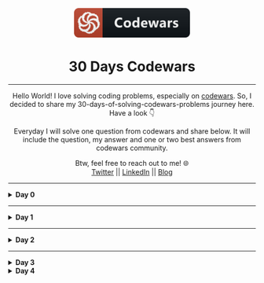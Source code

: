 <div align="center">
  <img height="60" src="./assets/codewars_button_icon.png">
  <h1>30 Days Codewars</h1>

---

<span>Hello World! I love solving coding problems, especially on <a href="https://www.codewars.com/">codewars</a>. So, I decided to share my 30-days-of-solving-codewars-problems journey here. Have a look 👇</span>

<span>Everyday I will solve one question from codewars and share below. It will include the question, my answer and one or two best answers from codewars community.</span>

Btw, feel free to reach out to me! 🌐 <br />
<a href="https://twitter.com/Bobokhon7">Twitter</a> || <a href="https://www.linkedin.com/in/bobokhon/">LinkedIn</a> || <a href="https://dev.to/bobokhon7">Blog</a>

</div>

---

<details><summary><b>Day 0</b></summary>

#### Q: Super Duper Easy

> 8 kyu

###### Description:

> Make a function that returns the value multiplied by 50 and increased by 6.If the value entered is a string it should return "Error"

```javascript
function problem(x) {
  //code here
}
```

<details><summary><b>My Answer</b></summary>

```javascript
function problem(x) {
  if (typeof x === "number") {
    return x * 50 + 6;
  } else {
    return "Error";
  }
}
```

</details>

<details><summary><b>Best Answer</b></summary>

```javascript
function problem(x) {
  return typeof x === "number" ? x * 50 + 6 : "Error";
}
```

</details>

---

#### Q: Friend or Foe?

> 7 kyu

###### Description:

> Make a program that filters a list of strings and returns a list with only your friends name in it.
> If a name has exactly 4 letters in it, you can be sure that it has to be a friend of yours! Otherwise, you can be sure he's not...

Ex: Input = ["Ryan", "Kieran", "Jason", "Yous"], Output = ["Ryan", "Yous"]

i.e.

```javascript
friend[("Ryan", "Kieran", "Mark")]`shouldBe`[("Ryan", "Mark")];
```

```javascript
function friend(friends) {
  //code here
}
```

<details><summary><b>My Answer</b></summary>

```javascript
function friend(friends) {
  let myFriends = [];
  for (i = 0; i < friends.length; i++) {
    friends[i].trim().length === 4 ? myFriends.push(friends[i]) : "it works😅";
  }
  return myFriends;
}
```

</details>

<details><summary><b>Best Answer</b></summary>

```javascript
function friend(friends) {
  return friends.filter((n) => n.length === 4);
}
```

#### Q: A Needle in the Haystack

> 8 kyu

###### Description:

> Can you find the needle in the haystack?

> Write a function findNeedle() that takes an array full of junk but containing one "needle"

> After your function finds the needle it should return a message (as a string) that says:

> "found the needle at position " plus the index it found the needle, so:

> Example(Input --> Output)

```javascript
["hay", "junk", "hay", "hay", "moreJunk", "needle", "randomJunk"] --> "found the needle at position 5"

```

```javascript
function findNeedle(haystack) {
  //code is here
}
```

<details><summary><b>My Answer</b></summary>

```javascript
function findNeedle(haystack) {
  let position = haystack.indexOf("needle");

  return position != -1
    ? `found the needle at position ${position}`
    : `Your function didn't return anything'`;
}
```

</details>

<details><summary><b>Best Answer</b></summary>

```javascript
// Using template literals, simply return the string, with the injected 'indexOf'

function findNeedle(haystack) {
  return `found the needle at position ${haystack.indexOf("needle")}`;
}
```

</details>

</details>

---

#### Q: Correct the mistakes of the character recognition software

> 8 kyu

###### Description:

> Character recognition software is widely used to digitise printed texts. Thus the texts can be edited, searched and stored on a computer.

When documents (especially pretty old ones written with a typewriter), are digitised character recognition softwares often make mistakes.

Your task is correct the errors in the digitised text. You only have to handle the following mistakes:

S is misinterpreted as 5
O is misinterpreted as 0
I is misinterpreted as 1
The test cases contain numbers only by mistake.

```javascript
function correct(string) {
  //code is here
}
```

<details><summary><b>My Answer</b></summary>

```javascript
function correct(string) {
  let newArr = string.split("");
  for (let i = 0; i < newArr.length; i++) {
    if (newArr[i] === "0") {
      newArr[i] = "O";
    } else if (newArr[i] === "5") {
      newArr[i] = "S";
    } else if (newArr[i] === "1") {
      newArr[i] = "I";
    }
  }
  return newArr.join("");
}
```

</details>

<details><summary><b>Best Answer</b></summary>

```javascript
// Using template literals, simply return the string, with the injected 'indexOf'

function correct(string) {
  return string.replaceAll("0", "O").replaceAll("1", "I").replaceAll("5", "S");
}
```

</details>

</details>

---

</details>

</details>

<!-- Day 1 ----------------------------------- -->

<details><summary><b>Day 1</b></summary>

#### Q: Merge two sorted arrays into one

> 8 kyu

###### Description:

> You are given two sorted arrays that both only contain integers. Your task is to find a way to merge them into a single one, sorted in asc order. Complete the function mergeArrays(arr1, arr2), where arr1 and arr2 are the original sorted arrays.

You don't need to worry about validation, since arr1 and arr2 must be arrays with 0 or more Integers. If both arr1 and arr2 are empty, then just return an empty array.

Note: arr1 and arr2 may be sorted in different orders. Also arr1 and arr2 may have same integers. Remove duplicated in the returned result.

Examples (input -> output)

```javascript
* [1, 2, 3, 4, 5], [6, 7, 8, 9, 10] -> [1, 2, 3, 4, 5, 6, 7, 8, 9, 10]

* [1, 3, 5, 7, 9], [10, 8, 6, 4, 2] -> [1, 2, 3, 4, 5, 6, 7, 8, 9, 10]

* [1, 3, 5, 7, 9, 11, 12], [1, 2, 3, 4, 5, 10, 12] -> [1, 2, 3, 4, 5, 7, 9, 10, 11, 12]
```

```javascript
function mergeArrays(arr1, arr2) {
  //code is here
}
```

<details><summary><b>My Answer</b></summary>

```javascript
function mergeArrays(arr1, arr2) {
  let newArr = arr1.concat(arr2).sort((a, b) => a - b);
  return newArr.filter((value, index) => newArr.indexOf(value) === index);
}
```

</details>

<details><summary><b>Best Answer</b></summary>

```javascript
function mergeArrays(arr1, arr2) {
  return Array.from(new Set(arr1.concat(arr2).sort((a, b) => a - b)));
}
```

</details>

</details>

</details>
</details>

---

<!-- day 2 ------------------ -->
<details><summary><b>Day 2</b></summary>

#### Q: Count the smiley faces!

> 6 kyu

###### Description:

> Given an array (arr) as an argument complete the function countSmileys that should return the total number of smiling faces.

Rules for a smiling face:

Each smiley face must contain a valid pair of eyes. Eyes can be marked as : or ;
A smiley face can have a nose but it does not have to. Valid characters for a nose are - or ~
Every smiling face must have a smiling mouth that should be marked with either ) or D
No additional characters are allowed except for those mentioned.

Valid smiley face examples: :) :D ;-D :~)
Invalid smiley faces: ;( :> :} :]

Example

```javascript
countSmileys([":)", ";(", ";}", ":-D"]); // should return 2;
countSmileys([";D", ":-(", ":-)", ";~)"]); // should return 3;
countSmileys([";]", ":[", ";*", ":$", ";-D"]); // should return 1;
```

> Note
> In case of an empty array return 0. You will not be tested with invalid input (input will always be an array). Order of the face (eyes, nose, mouth) elements will always be the same.

```javascript
function countSmileys(arr) {
  //code is here
}
```

<details><summary><b>My Answer</b></summary>

```javascript
function countSmileys(arr) {
  let newArr = [];
  for (let i = 0; i < arr.length; i++) {
    if (
      arr[i] === ":)" ||
      arr[i] === ":-)" ||
      arr[i] === ":~)" ||
      arr[i] === ";)" ||
      arr[i] === ";-)" ||
      arr[i] === ";~)"
    ) {
      newArr.push(arr[i]);
    } else if (
      arr[i] === ":D" ||
      arr[i] === ";-D" ||
      arr[i] === ";~D" ||
      arr[i] === ":-D" ||
      arr[i] === ";D" ||
      arr[i] === ":~D"
    ) {
      newArr.push(arr[i]);
    }
  }

```

</details>

<details><summary><b>Best Answer</b></summary>

```javascript
function countSmileys(arr) {
  var smileys = [
    ":)",
    ";)",
    ":-)",
    ";-)",
    ";~)",
    ":~)",
    ":D",
    ";D",
    ":-D",
    ":~D",
    ";-D",
    ";~D",
  ];
  var count = 0;

  for (var i = 0; i < arr.length; i++) {
    for (var j = 0; j < smileys.length; j++) {
      if (arr[i] === smileys[j]) {
        count++;
      }
    }
  }
  return count;
}
```

</details>

---

#### Q: Small enough? - Beginner

> 7 kyu

###### Description:

> You will be given an array and a limit value. You must check that all values in the array are below or equal to the limit value. If they are, return true. Else, return false. You can assume all values in the array are numbers.

```javascript
function smallEnough(a, limit) {
  //code is here
}
```

<details><summary><b>My Answer</b></summary>

```javascript
function smallEnough(a, limit) {
  let newArr = a.sort((a, b) => a - b).pop();
  return newArr <= limit ? true : false;
}
```

</details>

---

<details><summary><b>Best Answer</b></summary>

```javascript
function smallEnough(a, limit) {
  for (let i = 0; i < a.length; i++) {
    if (a[i] > limit) {
      return false;
    }
  }
  return true;
}
```

</details>

</details>

</details>

</details>
</details>

---

<details><summary><b>Day 3</b></summary>

#### Q: Transportation on vacation

> 8 kyu

###### Description:

> After a hard quarter in the office you decide to get some rest on a vacation. So you will book a flight for you and your girlfriend and try to leave all the mess behind you.

You will need a rental car in order for you to get around in your vacation. The manager of the car rental makes you some good offers.

Every day you rent the car costs $40. If you rent the car for 7 or more days, you get $50 off your total. Alternatively, if you rent the car for 3 or more days, you get $20 off your total.

Write a code that gives out the total amount for different days(d).

```javascript
function rentalCarCost(d) {
  // Your solution here
}
```

<details><summary><b>My Answer</b></summary>

```javascript
function rentalCarCost(d) {
  if (d >= 3 && d <= 6) {
    return d * 40 - 20;
  } else if (d >= 7) {
    return d * 40 - 50;
  } else {
    return d * 40;
  }
}
```

</details>

<details><summary><b>Best Answer</b></summary>

```javascript
function rentalCarCost(d) {
  return d * 40 - (d >= 7 ? 50 : d >= 3 ? 20 : 0);
}
```

</details>

</details>

</details>
</details>

<details><summary><b>Day 4</b></summary>

#### Q: Form The Minimum

> 7 kyu

###### Description:

> Given a list of digits, return the smallest number that could be formed from these digits, using the digits only once (ignore duplicates).

> Notes:
> Only positive integers will be passed to the function (> 0 ), no negatives or zeros.
> Input >> Output Examples

> example

```javascript
minValue([5, 7, 5, 9, 7])  ==> return (579)
```

```javascript
function minValue(values) {
  //code is here
}
```

<details><summary><b>My Answer</b></summary>

```javascript
function minValue(values) {
  let remVal = Array.from(new Set(values));
  let sortValues = remVal.sort((a, b) => a - b).join("");

  return Number(sortValues);
}
```

</details>

<details><summary><b>Best Answer</b></summary>

```javascript
function minValue(values) {
  return Number(Array.from(new Set(values)).sort().join(""));
}
```

</details>

</details>

</details>
</details>
